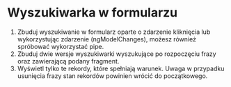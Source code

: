 # Wyszukiwarka w formularzu

1. Zbuduj wyszukiwanie w formularz oparte o zdarzenie kliknięcia lub wykorzystując zdarzenie (ngModelChanges), możesz również spróbować wykorzystać pipe.
2. Zbuduj dwie wersje wyszukiwarki wyszukujące po rozpoczęciu frazy oraz zawierającą podany fragment.
3. Wyświetl tylko te rekordy, które spełniają warunek. Uwaga w przypadku usunięcia frazy stan rekordów powinien wrócić do początkowego.
